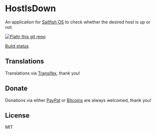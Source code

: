 # HostIsDown

An application for [Sailfish OS](https://sailfishos.org) to check whether the desired host is up or not.

[![Flattr this git repo](http://api.flattr.com/button/flattr-badge-large.png)](https://flattr.com/submit/auto?user_id=ilpianista&url=https://git.merproject.org/ilpianista/harbour-HostIsDown&title=harbour-HostIsDown&language=&tags=jolla&category=software)

[Build status](https://build.merproject.org/package/live_build_log/home:ilpianista/harbour-hostisdown/sailfish_latest_armv7hl/armv8el)

## Translations

Translations via [Transifex](https://www.transifex.com/ilpianista-harbour/harbour-HostIsDown/dashboard/), thank you!

## Donate

Donations via either [PayPal](https://www.paypal.me/andreascarpino) or [Bitcoins](bitcoin://1Ph3hFEoQaD4PK6MhL3kBNNh9FZFBfisEH) are always welcomed, thank you!

## License

MIT
